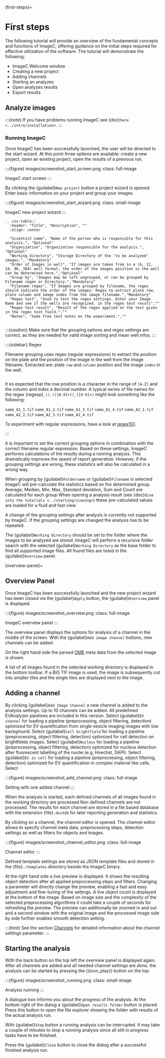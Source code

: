 (first-steps)=
# First steps

The following tutorial will provide an overview of the fundamental concepts and functions of ImageC, offering guidance on the initial steps required for effective utilization of the software.
The tutorial will demonstrate the following:

- ImageC Welcome window
- Creating a new project
- Adding channels
- Starting an analyzes
- Open analyzes results
- Export results


## Analyze images

:::{note}
If you have problems running ImageC see {doc}`here <../intro/installation>`.
:::

### Running ImageC

Once ImageC has been successfully launched, the user will be directed to the start wizard. 
At this point three options are available: create a new project, open an existing project, open the results of a previous run.


:::{figure} images/screenshot_start_screen.png
:class: full-image

ImageC start screen
:::

By clicking the {guilabel}`New project` button a project wizard is opened.
Enter basic information on your project and group your images. 


:::{figure} images/screenshot_start_wizard.png
:class: small-image

ImageC new project wizard
:::



```{eval-rst}
.. csv-table::
  :header: "Title", "Description", ""
  :align: center

  "Scientist name", "Name of the person who is responsible for this analysis.", "Optional"
  "Organization", "Organization responsible for the analysis.", "Optional"
  "Working directory", "Storage Directory of the 'to be analyzed' images.", "Mandatory"
  "Order of Images in well", "If images are taken from in a (6, 12, 24, 96, 384) well format, the order of the images position in the well can be determined here.","Optional"
  "Group by", "Images may be left ungrouped, or can be grouped by Filename regex or Directory.","Mandatory"
  "Filename regex", "If Images are grouped by filename, the regex should indicate the order of the images: Regex to extract plate row, plate column and image index from the image filename.","Mandatory"
  "Regex test", "Used to test the regex settings. Enter your Image Name and see if the wells are recognized. in the regex test result",""
  "Regex test result", "Result of the regex applied on the text given in the regex test field.",""
  "Notes", "Some free text notes on the experiment.",""


```

:::{caution}
Make sure that the grouping options and regex settings are correct, as they are needed for valid image sorting and mean well infos.
:::

:::{sidebar} Regex

Filename grouping uses regex (regular expressions) to extract the position on the plate and the position of the image in the well from the image filename.
Extracted are: plate `row` and `column` position and the image `index` in the well.

```{image} images/regex_example.drawio.svg
``` 

It es expected that the row position is a character in the range of `[A-Z]` and the column and index a decimal number.
A typical series of file names for the regex {regexp}`_((.)([0-9]+))_([0-9]+)` might look something like the following:

`name_A1_1.tif`
`name_A1_2.tif`
`name_A1_3.tif`
`name_A1_4.tif`
`name_A2_1.tif`
`name_A2_2.tif`
`name_A2_3.tif`
`name_A2_4.tif`

To experiment with regular expressions, have a look at [regex101](https://regex101.com/).

:::

It is important to set the correct grouping options in combination with the correct filename regular expression.
Based on these settings, ImageC performs calculations of the results during a running analysis.
This dramatically improves the speed of report generation.
However, if the grouping settings are wrong, these statistics will also be calculated in a wrong way.

When grouping by {guilabel}`Foldername` or {guilabel}`Filename` is selected ImageC will pre-calculate the statistics based on the determined group.
Average, Median, Min, Max, Standard deviation, Sum and Count are calculated for each group
When opening a analysis result (see {doc}`dive into the tutorials <../starting/viewing>`) these pre-calculated values are loaded for a fluid and fast view.

A change of the grouping settings after analysis is currently not supported by ImageC. If the grouping settings are changed the analysis has to be repeated.


The {guilabel}`Working Directory` should be set to the folder where the images to be analyzed are stored.
ImageC will perform a recursive folder search with the selected {guilabel}`Working Directory` as the base folder to find all supported image files.
All found files are listed in the {guilabel}`Overview` panel.

(overview-panel)=
## Overview Panel

Once ImageC has been successfully launched and the new project wizard has been closed via the {guilabel}`Apply` button, the {guilabel}`Overview` panel is displayed.

:::{figure} images/screenshot_overview.png
:class: full-image

ImageC overview panel
:::

The overview panel displays the options for analysis of a channel in the middle of the screen.
With the {guilabel}`Add image channel` buttons,  new channels can be added.

On the right hand side the parsed [OME](formats-ome) meta data from the selected image is shown.

A list of all images found in the selected working directory is displayed in the bottom toolbar. If a BIG TIF image is used, the image is subsequently cut into smaller tiles and the single tiles are displayed next to the image. 

## Adding a channel

By clicking {guilabel}`Add Image Channel` a new channel is added to the analysis settings.
Up to 10 channels can be added.
All predefined EVAnalyzer pipelines are included in this version. 
Select {guilabel}`EV channel` for loading a pipeline (preprocessing, object filtering, detection) optimized for EV quantification from single vesicle imaging images with low background. 
Select {guilabel}`Cell brightfield` for loading a pipeline (preprocessing, object filtering, detection) optimized for cell detection on brightfields images.
Select {guilabel}`Nucleus` for loading a pipeline (preprocessing, object filtering, detection) optimized for nucleus detection after fluorescent labelling of the nuclei (e.g. Hoechst, DAPI).
Select {guilabel}`EV in cell` for loading a pipeline (preprocessing, object filtering, detection) optimized for EV quantification in complex material like cells.
Select 

:::{figure} images/screenshot_add_channel.png
:class: full-image

Setting with one added channel
:::

When the analysis is started, each defined channels of all images found in the working directory are processed.Non defined channels are not processed.
The results for each channel are stored in a file based database with the extension {file}`.duckdb` for later reporting generation and statistics.

By clicking on a channel, the channel editor is opened.
The channel editor allows to specify channel meta data, preprocessing steps, detection settings as well as filters for objects and images.

:::{figure} images/screenshot_channel_editor.png
:class: full-image

Channel editor
:::


Defined template settings are stored as JSON template files and stored in the {file}`./templates` directory beside the ImageC binary.

At the right hand side a live preview is displayed.
It shows the resulting object detection after all applied preprocessing steps and filters.
Changing a parameter will directly change the preview, enabling a fast and easy adjustment and fine-tuning of the settings. A live object count is displayed at the bottom of the image.
Based on image size and the complexity of the selected preprocessing algorithms it could take a couple of seconds for refreshing the preview.
The preview can additionally be zoomed in and out and a second window with the original image and the processed image side by side further enables smooth detection setting. 

:::{hint}
See the section [Channels](channels-and-slots) for detailed information about the channel settings parameter.
:::

## Starting the analysis

With the back button on the top left the overview panel is displayed again.
After all channels are added and all needed channel settings are done, the analysis can be started by pressing the {{icon_play}} button on the top.

:::{figure} images/screenshot_running.png
:class: small-image

Analysis running
:::

A dialogue box informs you about the progress of the analysis.
At the bottom right of the dialog a {guilabel}`Open results folder` button is placed.
Press this button to open the file explorer showing the folder with results of the actual analysis run.

With {guilabel}`Stop` button a running analysis can be interrupted.
It may take a couple of minutes to stop a running analysis since all still in progress tasks have to be finished.

Press the {guilabel}`Close` button to close the dialog after a successful finished analysis run.


